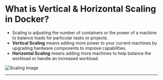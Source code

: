 # What is Vertical & Horizontal Scaling in Docker?

- Scaling is adjusting the number of containers or the power of a machine
to balance loads for particular tasks or projects.
- **Vertical Scaling** means adding more power to your current machines
by upgrading hardware components to improve capabilities.
- **Horizontal Scaling** means adding more machines to help
balance the workload or handle an increased workload.

![Scaling Image](https://miro.medium.com/v2/resize:fit:1122/1*gee5Zkih2dZ7tYWRgmRbkw.png)

---
